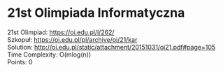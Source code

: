 # 21st Olimpiada Informatyczna
21st Olimpiad: https://oi.edu.pl/l/262/ <br />
Szkopuł: https://oi.edu.pl/pl/archive/oi/21/kar <br />
Solution: http://oi.edu.pl/static/attachment/20151031/oi21.pdf#page=105 <br />
Time Complexity: O(mlog(n)) <br />
Points: 0 <br />